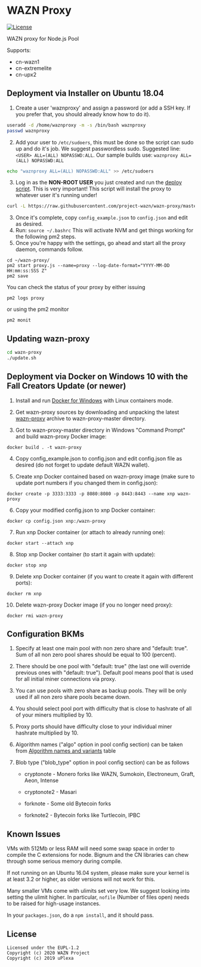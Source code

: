 WAZN Proxy
======================

[![License](https://img.shields.io/badge/license-EUPL--1.2-red)](https://opensource.org/licenses/EUPL-1.2)

WAZN proxy for Node.js Pool

Supports:

* cn-wazn1
* cn-extremelite
* cn-upx2

## Deployment via Installer on Ubuntu 18.04

1. Create a user 'waznproxy' and assign a password (or add a SSH key. If you prefer that, you should already know how to do it).

```bash
useradd -d /home/waznproxy -m -s /bin/bash waznproxy
passwd waznproxy
```

2. Add your user to `/etc/sudoers`, this must be done so the script can sudo up and do it's job.  We suggest passwordless sudo.  Suggested line: `<USER> ALL=(ALL) NOPASSWD:ALL`.  Our sample builds use: `waznproxy ALL=(ALL) NOPASSWD:ALL`

```bash
echo "waznproxy ALL=(ALL) NOPASSWD:ALL" >> /etc/sudoers
```

3. Log in as the **NON-ROOT USER** you just created and run the [deploy script](https://raw.githubusercontent.com/project-wazn/wazn-proxy/master/install.sh).  This is very important!  This script will install the proxy to whatever user it's running under!

```bash
curl -L https://raw.githubusercontent.com/project-wazn/wazn-proxy/master/install.sh | bash
```

3. Once it's complete, copy `config_example.json` to `config.json` and edit as desired.
4. Run: `source ~/.bashrc`  This will activate NVM and get things working for the following pm2 steps.
5. Once you're happy with the settings, go ahead and start all the proxy daemon, commands follow.

```shell
cd ~/wazn-proxy/
pm2 start proxy.js --name=proxy --log-date-format="YYYY-MM-DD HH:mm:ss:SSS Z"
pm2 save
```
You can check the status of your proxy by either issuing

```
pm2 logs proxy
```

or using the pm2 monitor

```
pm2 monit
```

## Updating wazn-proxy

```bash
cd wazn-proxy
./update.sh
```

## Deployment via Docker on Windows 10 with the Fall Creators Update (or newer)

1. Install and run [Docker for Windows](https://docs.docker.com/docker-for-windows/install/) with Linux containers mode.

2. Get wazn-proxy sources by downloading and unpacking the latest [wazn-proxy](https://github.com/project-wazn/wazn-proxy/archive/master.zip)
archive to wazn-proxy-master directory.

3. Got to wazn-proxy-master directory in Windows "Command Prompt" and build wazn-proxy Docker image:

```
docker build . -t wazn-proxy
```

4. Copy config_example.json to config.json and edit config.json file as desired (do not forget to update default WAZN wallet).

5. Create xnp Docker contained based on wazn-proxy image (make sure to update port numbers if you changed them in config.json):

```
docker create -p 3333:3333 -p 8080:8080 -p 8443:8443 --name xnp wazn-proxy
```

6. Copy your modified config.json to xnp Docker container:

```
docker cp config.json xnp:/wazn-proxy
```

7. Run xnp Docker container (or attach to already running one):

```
docker start --attach xnp
```

8. Stop xnp Docker container (to start it again with update):

```
docker stop xnp
```

9. Delete xnp Docker container (if you want to create it again with different ports):

```
docker rm xnp
```

10. Delete wazn-proxy Docker image (if you no longer need proxy):

```
docker rmi wazn-proxy
```

## Configuration BKMs

1. Specify at least one main pool with non zero share and "default: true". Sum of all non zero pool shares should be equal to 100 (percent).

2. There should be one pool with "default: true" (the last one will override previous ones with "default: true"). Default pool means pool that is used
for all initial miner connections via proxy.

3. You can use pools with zero share as backup pools. They will be only used if all non zero share pools became down.

4. You should select pool port with difficulty that is close to hashrate of all of your miners multiplied by 10.

5. Proxy ports should have difficulty close to your individual miner hashrate multiplied by 10.

6. Algorithm names ("algo" option in pool config section) can be taken from [Algorithm names and variants](https://github.com/xmrig/xmrig-proxy/blob/dev/doc/STRATUM_EXT.md#14-algorithm-names-and-variants) table

7. Blob type ("blob_type" option in pool config section) can be as follows

	* cryptonote  - Monero forks like WAZN, Sumokoin, Electroneum, Graft, Aeon, Intense

	* cryptonote2 - Masari

	* forknote    - Some old Bytecoin forks

	* forknote2   - Bytecoin forks like Turtlecoin, IPBC

## Known Issues

VMs with 512Mb or less RAM will need some swap space in order to compile the C extensions for node.
Bignum and the CN libraries can chew through some serious memory during compile.

If not running on an Ubuntu 16.04 system, please make sure your kernel is at least 3.2 or higher, as older versions will not work for this.

Many smaller VMs come with ulimits set very low. We suggest looking into setting the ulimit higher. In particular, `nofile` (Number of files open) needs to be raised for high-usage instances.

In your `packages.json`, do a `npm install`, and it should pass.


## License
```
Licensed under the EUPL-1.2
Copyright (c) 2020 WAZN Project
Copyright (c) 2019 uPlexa  
```
